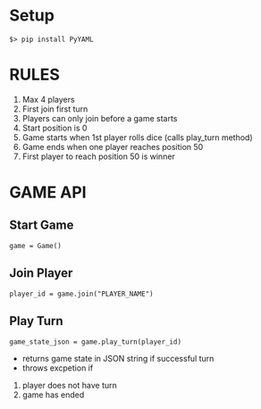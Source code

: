 # Setup #
`$> pip install PyYAML`


# RULES #
1. Max 4 players
2. First join first turn
3. Players can only join before a game starts
4. Start position is 0
5. Game starts when 1st player rolls dice (calls play_turn method)
6. Game ends when one player reaches position 50
7. First player to reach position 50 is winner

# GAME API #
## Start Game ##
`game = Game()`

## Join Player ##
`player_id = game.join("PLAYER_NAME")`

## Play Turn ##
`game_state_json = game.play_turn(player_id)`
 - returns game state in JSON string if successful turn
 - throws excpetion if 
  1. player does not have turn
  2. game has ended



